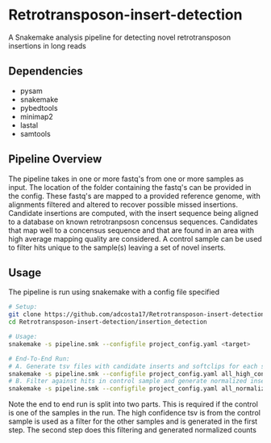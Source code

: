 # Retrotransposon-insert-detection

A Snakemake analysis pipeline for detecting novel retrotransposon insertions in long reads

## Dependencies
- pysam
- snakemake
- pybedtools
- minimap2
- lastal
- samtools

## Pipeline Overview

The pipeline takes in one or more fastq's from one or more samples as input. The location of the folder containing the fastq's can be provided in the config. These fastq's are mapped to a provided reference genome, with alignments filtered and altered to recover possible missed insertions. Candidate insertions are computed, with the insert sequence being aligned to a database on known retrotranpsosn concensus sequences. Candidates that map well to a concensus sequence and that are found in an area with high average mapping quality are considered. A control sample can be used to filter hits unique to the sample(s) leaving a set of novel inserts.

## Usage

The pipeline is run using snakemake with a config file specified 

```sh
# Setup:
git clone https://github.com/adcosta17/Retrotransposon-insert-detection.git
cd Retrotransposon-insert-detection/insertion_detection

# Usage: 
snakemake -s pipeline.smk --configfile project_config.yaml <target>

# End-To-End Run:
# A. Generate tsv files with candidate inserts and softclips for each sample
snakemake -s pipeline.smk --configfile project_config.yaml all_high_confidence_tsv
# B. Filter against hits in control sample and generate normalized insert and softclip counts
snakemake -s pipeline.smk --configfile project_config.yaml all_normalized_counts
```

Note the end to end run is split into two parts. This is required if the control is one of the samples in the run. The high confidence tsv is from the control sample is used as a filter for the other samples and is generated in the first step. The second step does this filtering and generated normalized counts
